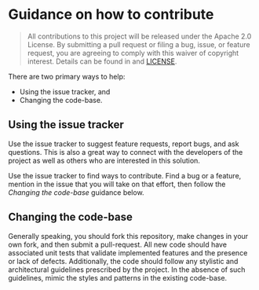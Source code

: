 <!--
SPDX-FileCopyrightText: 2018 Sveriges Television AB

SPDX-License-Identifier: CC0-1.0
-->

# Guidance on how to contribute

> All contributions to this project will be released under the Apache 2.0 License.
> By submitting a pull request or filing a bug, issue, or
> feature request, you are agreeing to comply with this waiver of copyright interest.
> Details can be found in and [LICENSE](LICENSE).


There are two primary ways to help:
 - Using the issue tracker, and
 - Changing the code-base.


## Using the issue tracker

Use the issue tracker to suggest feature requests, report bugs, and ask questions.
This is also a great way to connect with the developers of the project as well
as others who are interested in this solution.

Use the issue tracker to find ways to contribute. Find a bug or a feature, mention in
the issue that you will take on that effort, then follow the _Changing the code-base_
guidance below.


## Changing the code-base

Generally speaking, you should fork this repository, make changes in your
own fork, and then submit a pull-request. All new code should have associated unit
tests that validate implemented features and the presence or lack of defects.
Additionally, the code should follow any stylistic and architectural guidelines
prescribed by the project. In the absence of such guidelines, mimic the styles
and patterns in the existing code-base.
